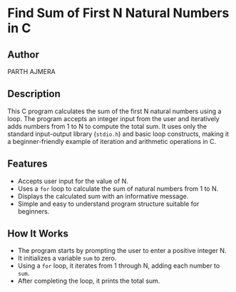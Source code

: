 # Find Sum of First N Natural Numbers in C

## Author
PARTH AJMERA

## Description
This C program calculates the sum of the first N natural numbers using a loop. The program accepts an integer input from the user and iteratively adds numbers from 1 to N to compute the total sum. It uses only the standard input-output library (`stdio.h`) and basic loop constructs, making it a beginner-friendly example of iteration and arithmetic operations in C.

## Features
- Accepts user input for the value of N.
- Uses a `for` loop to calculate the sum of natural numbers from 1 to N.
- Displays the calculated sum with an informative message.
- Simple and easy to understand program structure suitable for beginners.

## How It Works
- The program starts by prompting the user to enter a positive integer N.
- It initializes a variable `sum` to zero.
- Using a `for` loop, it iterates from 1 through N, adding each number to `sum`.
- After completing the loop, it prints the total sum.

